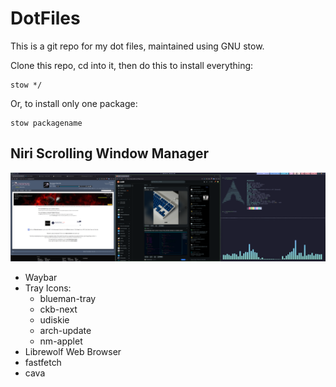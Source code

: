 # DotFiles

This is a git repo for my dot files, maintained using GNU stow.

Clone this repo, cd into it, then do this to install everything:
```
stow */
```

Or, to install only one package:
```
stow packagename
```


## Niri Scrolling Window Manager

![screenshot](Images/Images/niri.png)

- Waybar
- Tray Icons:
    * blueman-tray
    * ckb-next
    * udiskie
    * arch-update
    * nm-applet
- Librewolf Web Browser
- fastfetch
- cava
  
